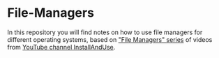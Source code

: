 # File-Managers
In this repository you will find notes on how to use file managers for different operating systems, based on ["File Managers" series](https://geni.us/gJnNca) of videos from [YouTube channel InstallAndUse](https://geni.us/WvxAdmi).
